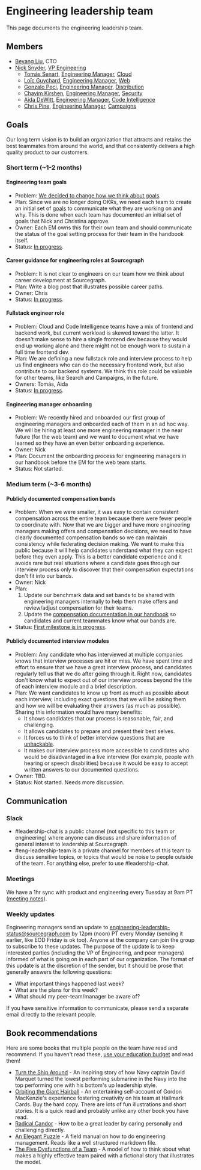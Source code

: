 # Engineering leadership team

This page documents the engineering leadership team.

## Members

- [Beyang Liu](../../../company/team/index.md#beyang-liu), CTO
- [Nick Snyder](../../../company/team/index.md#nick-snyder-he-him), [VP Engineering](../roles.md#vp-engineering)
  - [Tomás Senart](../../../company/team/index.md#tomás-senart), [Engineering Manager](../roles.md#engineering-manager), [Cloud](../cloud/index.md)
  - [Loïc Guychard](../../../company/team/index.md#loïc-guychard), [Engineering Manager](../roles.md#engineering-manager), [Web](../campaigns/index.md)
  - [Gonzalo Peci](../../../company/team/index.md#gonzalo-peci-hehim), [Engineering Manager](../roles.md#engineering-manager), [Distribution](../distribution/index.md)
  - [Chayim Kirshen](../../../company/team/index.md#chayim-kirshen-he-him), [Engineering Manager](../roles.md#engineering-manager), [Security](../security/index.md)
  - [Aida DeWitt](../../../company/team/index.md#aida-dewitt-she-her), [Engineering Manager](../roles.md#engineering-manager), [Code Intelligence](../code-intelligence/index.md)
  - [Chris Pine](../../../company/team/index.md#chris-pine-he-she-they-chris), [Engineering Manager](../roles.md#engineering-manager), [Campaigns](../campaigns/index.md)

## Goals

Our long term vision is to build an organization that attracts and retains the best teammates from around the world, and that consistently delivers a high quality product to our customers.

### Short term (~1-2 months)

#### Engineering team goals

- Problem: [We decided to change how we think about goals](https://github.com/sourcegraph/about/pull/1177).
- Plan: Since we are no longer doing OKRs, we need each team to create an initial set of [goals](../../../company/goals.md) to communicate what they are working on and why. This is done when each team has documented an initial set of goals that Nick and Christina approve.
- Owner: Each EM owns this for their own team and should communicate the status of the goal setting process for their team in the handbook itself.
- Status: [In progress](../../../company/goals.md#engineering).

#### Career guidance for engineering roles at Sourcegraph

- Problem: It is not clear to engineers on our team how we think about career development at Sourcegraph.
- Plan: Write a blog post that illustrates possible career paths.
- Owner: Chris
- Status: [In progress](https://docs.google.com/document/d/1ARfJ9Pg8Z9ZbAj9VsN8VLfaR2b4_akDn9k2NMy4NmLM/edit).

#### Fullstack engineer role

- Problem: Cloud and Code Intelligence teams have a mix of frontend and backend work, but current workload is skewed toward the latter. It doesn't make sense to hire a single frontend dev because they would end up working alone and there might not be enough work to sustain a full time frontend dev.
- Plan: We are defining a new fullstack role and interview process to help us find engineers who can do the necessary frontend work, but also contribute to our backend systems. We think this role could be valuable for other teams, like Search and Campaigns, in the future. 
- Owners: Tomás, Aida
- Status: [In progress](https://github.com/sourcegraph/interviews/pull/136).

#### Engineering manager onboarding

- Problem: We recently hired and onboarded our first group of engineering managers and onboarded each of them in an ad hoc way. We will be hiring at least one more engineering manager in the near future (for the web team) and we want to document what we have learned so they have an even better onboarding experience.
- Owner: Nick
- Plan: Document the onboarding process for engineering managers in our handbook before the EM for the web team starts.
- Status: Not started.

### Medium term (~3-6 months)

#### Publicly documented compensation bands

- Problem: When we were smaller, it was easy to contain consistent compensation across the entire team because there were fewer people to coordinate with. Now that we are bigger and have more engineering managers making offers and compensation decisions, we need to have clearly documented compensation bands so we can maintain consistency while federating decision making. We want to make this public because it will help candidates understand what they can expect before they even apply. This is a better candidate experience and it avoids rare but real situations where a candidate goes through our interview process only to discover that their compensation expectations don't fit into our bands.
- Owner: Nick
- Plan:
  1. Update our benchmark data and set bands to be shared with engineering managers internally to help them make offers and review/adjust compensation for their teams.
  2. Update the [compensation documentation in our handbook](../../people-ops/compensation.md#ranges) so candidates and current teammates know what our bands are.
- Status: [First milestone is in progress](https://docs.google.com/spreadsheets/d/1iQsfchsnY5CxKSZfcnazpnJ1uSL6-gMuEI-wgsfLq3I/edit#gid=1795648823).

#### Publicly documented interview modules

- Problem: Any candidate who has interviewed at multiple companies knows that interview processes are hit or miss. We have spent time and effort to ensure that we have a great interview process, and candidates regularly tell us that we do after going through it. Right now, candidates don't know what to expect out of our interview process beyond the title of each interview module and a brief description.
- Plan: We want candidates to know up front as much as possible about each interview, including exact questions that we will be asking them and how we will be evaluating their answers (as much as possible). Sharing this information would have many benefits:
  - It shows candidates that our process is reasonable, fair, and challenging.
  - It allows candidates to prepare and present their best selves.
  - It forces us to think of better interview questions that are [unhackable](http://www.paulgraham.com/lesson.html).
  - It makes our interview process more accessible to candidates who would be disadvantaged in a live interview (for example, people with hearing or speech disabilities) because it would be easy to accept written answers to our documented questions.
- Owner: TBD.
- Status: Not started. Needs more discussion.

## Communication

### Slack

- #leadership-chat is a public channel (not specific to this team or engineering) where anyone can discuss and share information of general interest to leadership at Sourcegraph.
- #eng-leadership-team is a private channel for members of this team to discuss sensitive topics, or topics that would be noise to people outside of the team. For anything else, prefer to use #leadership-chat.

### Meetings

We have a 1hr sync with product and engineering every Tuesday at 9am PT ([meeting notes](https://docs.google.com/document/d/10fEh3Cw0ENKjFYDP-4OoLZbOZTVAtMpifc2WM_1mGVU/edit)).

### Weekly updates

Engineering managers send an update to [engineering-leadership-status@sourcegraph.com](https://groups.google.com/a/sourcegraph.com/g/engineering-leadership-status) by 12pm (noon) PT every Monday (sending it earlier, like EOD Friday is ok too). Anyone at the company can join the group to subscribe to these updates. The purpose of the update is to keep interested parties (including the VP of Engineering, and peer managers) informed of what is going on in each part of our organization. The format of this update is at the discretion of the sender, but it should be prose that generally answers the following questions:

- What important things happened last week?
- What are the plans for this week?
- What should my peer-team/manager be aware of?

If you have sensitive information to communicate, please send a separate email directly to the relevant people.

## Book recommendations

Here are some books that multiple people on the team have read and recommend. If you haven't read these, [use your education budget](../../people-ops/travel.md#professional-development-and-education) and read them!

- [Turn the Ship Around](https://www.amazon.com/Turn-Ship-Around-Turning-Followers/dp/1591846404/) - An inspiring story of how Navy captain David Marquet turned the lowest performing submarine in the Navy into the top performing one with his bottom's up leadership style.
- [Orbiting the Giant Hairball](https://www.amazon.com/Orbiting-Giant-Hairball-Corporate-Surviving/dp/0670879835/) - An entertaining self-account of Gordon MacKenzie's experience fostering creativity on his team at Hallmark Cards. Buy the hard copy. There are lots of fun illustrations and short stories. It is a quick read and probably unlike any other book you have read.
- [Radical Candor](https://www.radicalcandor.com/the-book/) - How to be a great leader by caring personally and challenging directly.
- [An Elegant Puzzle](https://lethain.com/elegant-puzzle/) - A field manual on how to do engineering management. Reads like a well structured markdown file.
- [The Five Dysfunctions of a Team](https://www.amazon.com/Five-Dysfunctions-Team-Leadership-Fable/dp/0787960756) - A model of how to think about what makes a highly effective team paired with a fictional story that illustrates the model.
